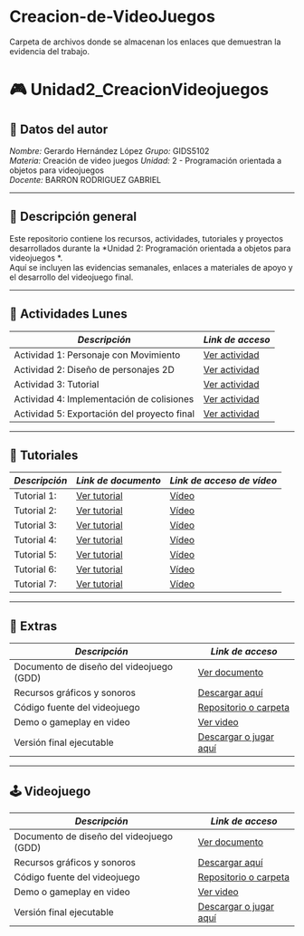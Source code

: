 # Creacion-de-VideoJuegos
Carpeta de archivos donde se almacenan los enlaces que demuestran la evidencia del trabajo.

# 🎮 Unidad2_CreacionVideojuegos

## 👤 Datos del autor
*Nombre:* Gerardo Hernández López
*Grupo:* GIDS5102  
*Materia:* Creación de video juegos
*Unidad:* 2 - Programación orientada a objetos para videojuegos  
*Docente:* BARRON RODRIGUEZ GABRIEL

---

## 📘 Descripción general
Este repositorio contiene los recursos, actividades, tutoriales y proyectos desarrollados durante la *Unidad 2: Programación orientada a objetos para videojuegos  *.  
Aquí se incluyen las evidencias semanales, enlaces a materiales de apoyo y el desarrollo del videojuego final.

---

## 📅 Actividades Lunes

| *Descripción* | *Link de acceso* |
|------------------|--------------------|
| Actividad 1: Personaje con Movimiento | [Ver actividad]( https://docs.google.com/document/d/1aMDbpZ-8FixtGAy-FP--YbrYY2sAoNCO/edit?usp=drive_link&ouid=115427075195124878474&rtpof=true&sd=true ) |
| Actividad 2: Diseño de personajes 2D | [Ver actividad](#) |
| Actividad 3: Tutorial  | [Ver actividad](#) |
| Actividad 4: Implementación de colisiones | [Ver actividad](#) |
| Actividad 5: Exportación del proyecto final | [Ver actividad](#) |

---

## 🎥 Tutoriales

| *Descripción* | *Link de documento* |*Link de acceso de vídeo* 
|------------------|--------------------|--------------------|
| Tutorial 1: | [Ver tutorial](https://drive.google.com/file/d/12UcmDWN0wB0BIS303yoooLs_oeoCNLfQ/view?usp=drive_link) | [Vídeo](https://drive.google.com/file/d/1SRxmBdS746i1_vvfbXkTDkQiesPMG3Ri/view?usp=drive_link) |
| Tutorial 2: | [Ver tutorial]() | [Vídeo]() |
| Tutorial 3: | [Ver tutorial]() | [Vídeo]() |
| Tutorial 4: | [Ver tutorial]() | [Vídeo]() |
| Tutorial 5: | [Ver tutorial]() | [Vídeo]() |
| Tutorial 6: | [Ver tutorial]() | [Vídeo]() |
| Tutorial 7: | [Ver tutorial]() | [Vídeo]() |

---

## 🍗 Extras

| *Descripción* | *Link de acceso* |
|------------------|--------------------|
| Documento de diseño del videojuego (GDD) | [Ver documento](#) |
| Recursos gráficos y sonoros | [Descargar aquí](#) |
| Código fuente del videojuego | [Repositorio o carpeta](#) |
| Demo o gameplay en video | [Ver video](#) |
| Versión final ejecutable | [Descargar o jugar aquí](#) |

---

## 🕹️ Videojuego

| *Descripción* | *Link de acceso* |
|------------------|--------------------|
| Documento de diseño del videojuego (GDD) | [Ver documento](#) |
| Recursos gráficos y sonoros | [Descargar aquí](#) |
| Código fuente del videojuego | [Repositorio o carpeta](#) |
| Demo o gameplay en video | [Ver video](#) |
| Versión final ejecutable | [Descargar o jugar aquí](#) |
